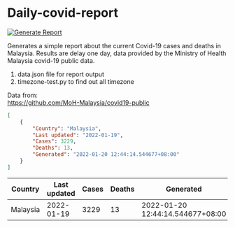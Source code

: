 # Daily-covid-report
[![Generate Report](https://github.com/yapkhaichuen/daily-covid-report/actions/workflows/generate-report.yml/badge.svg)](https://github.com/yapkhaichuen/daily-covid-report/actions/workflows/generate-report.yml)

Generates a simple report about the current Covid-19 cases and deaths in Malaysia.
Results are delay one day, data provided by 
the Ministry of Health Malaysia covid-19 public data.

1. data.json file for report output
2. timezone-test.py to find out all timezone

Data from: <br>
https://github.com/MoH-Malaysia/covid19-public

<!-- MARKDOWN-AUTO-DOCS:START (CODE:src=https://raw.githubusercontent.com/yapkhaichuen/daily-covid-report/main/data.json) -->
<!-- The below code snippet is automatically added from https://raw.githubusercontent.com/yapkhaichuen/daily-covid-report/main/data.json -->
```json
[
    {
        "Country": "Malaysia",
        "Last updated": "2022-01-19",
        "Cases": 3229,
        "Deaths": 13,
        "Generated": "2022-01-20 12:44:14.544677+08:00"
    }
]
```
<!-- MARKDOWN-AUTO-DOCS:END -->

<!-- MARKDOWN-AUTO-DOCS:START (JSON_TO_HTML_TABLE:src=./data.json) -->
<table class="JSON-TO-HTML-TABLE"><thead><tr><th class="country-th">Country</th><th class="last-updated-th">Last updated</th><th class="cases-th">Cases</th><th class="deaths-th">Deaths</th><th class="generated-th">Generated</th></tr></thead><tbody ><tr ><td class="country-td td_text">Malaysia</td><td class="last-updated-td td_text">2022-01-19</td><td class="cases-td td_num">3229</td><td class="deaths-td td_num">13</td><td class="generated-td td_text">2022-01-20 12:44:14.544677+08:00</td></tr></tbody></table>
<!-- MARKDOWN-AUTO-DOCS:END -->



